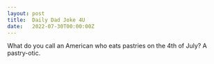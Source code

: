 ```yaml
---
layout: post
title:  Daily Dad Joke 4U
date:   2022-07-30T00:00:00Z
---
```

What do you call an American who eats pastries on the 4th of July? A pastry-otic.
